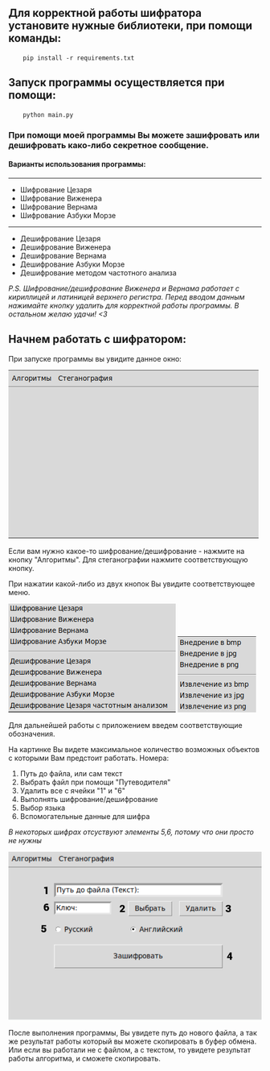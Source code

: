 ## Для корректной работы шифратора установите нужные библиотеки, при помощи команды:
```commandline
    pip install -r requirements.txt
```

## Запуск программы осуществляется при помощи:
```commandline
    python main.py
```

### При помощи моей программы Вы можете зашифровать или дешифровать како-либо секретное сообщение.
#### Варианты использования программы:

---
* Шифрование Цезаря
* Шифрование Виженера
* Шифрование Вернама
* Шифрование Азбуки Морзе
---
* Дешифрование Цезаря
* Дешифрование Виженера
* Дешифрование Вернама
* Дешифрование Азбуки Морзе
* Дешифрование методом частотного анализа

*P.S. Шифрование/дешифрование Виженера и Вернама работает с кириллицей и латиницей верхнего регистра. Перед вводом данным нажимайте кнопку удалить для корректной работы программы. В остальном желаю удачи! <3*

## Начнем работать с шифратором:
При запуске программы вы увидите данное окно:

![](assets/img-1.png)

Если вам нужно какое-то шифрование/дешифрование - нажмите на кнопку "Алгоритмы". Для стеганографии нажмите соответствующую кнопку.

При нажатии какой-либо из двух кнопок Вы увидите соответствующее меню.

![](assets/img-2.png)
![](assets/img-3.png)

Для дальнейшей работы с приложением введем соответствующие обозначения.

На картинке Вы видете максимальное количество возможных объектов с которыми Вам предстоит работать.
Номера:
1. Путь до файла, или сам текст
2. Выбрать файл при помощи "Путеводителя"
3. Удалить все с ячейки "1" и "6"
4. Выполнять шифрование/дешифрование
5. Выбор языка
6. Вспомогательные данные для шифра

*В некоторых шифрах отсуствуют элементы 5,6, потому что они просто не нужны*

![](assets/img-4.png)

После выполнения программы, Вы увидете путь до нового файла, а так же результат работы который вы можете скопировать в буфер обмена. Или если вы работали не с файлом, а с текстом, то увидете результат работы алгоритма, и сможете скопировать.